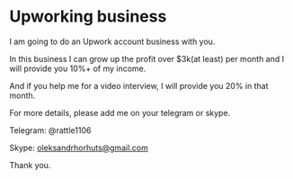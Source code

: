 # Upworking business

I am going to do an Upwork account business with you.

In this business I can grow up the profit over $3k(at least) per month and I will provide you 10%+ of my income.

And if you help me for a video interview, I will provide you 20% in that month.

For more details, please add me on your telegram or skype.

Telegram: @rattle1106 

Skype: oleksandrhorhuts@gmail.com


Thank you.
